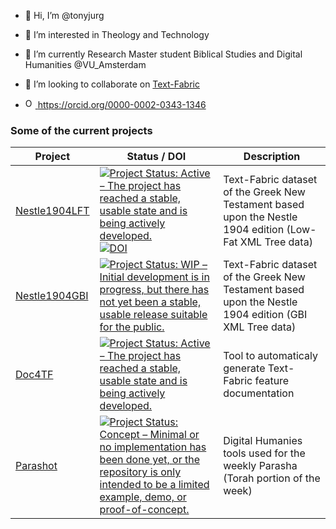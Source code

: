 - 👋 Hi, I’m @tonyjurg
- 👀 I’m interested in Theology and Technology
- 🌱 I’m currently Research Master student Biblical Studies and Digital Humanities @VU_Amsterdam
- 💞️ I’m looking to collaborate on [Text-Fabric](https://github.com/annotation/text-fabric)
  
- <a href="https://orcid.org/0000-0002-0343-1346"><img alt="ORCID logo" src="https://info.orcid.org/wp-content/uploads/2019/11/orcid_16x16.png" width="16" height="16" /> https://orcid.org/0000-0002-0343-1346</a>

### Some of the current projects

Project |  Status / DOI | Description
--- | --- | ---
[Nestle1904LFT](https://github.com/tonyjurg/Nestle1904LFT) | [![Project Status: Active – The project has reached a stable, usable state and is being actively developed.](https://www.repostatus.org/badges/latest/active.svg)](https://www.repostatus.org/#active) [![DOI](https://zenodo.org/badge/DOI/10.5281/zenodo.10182594.svg)](https://doi.org/10.5281/zenodo.10182594) | Text-Fabric dataset of the Greek New Testament based upon the Nestle 1904 edition (Low-Fat XML Tree data)
[Nestle1904GBI](https://github.com/tonyjurg/Nestle1904GBI) | [![Project Status: WIP – Initial development is in progress, but there has not yet been a stable, usable release suitable for the public.](https://www.repostatus.org/badges/latest/wip.svg)](https://www.repostatus.org/#wip) | Text-Fabric dataset of the Greek New Testament based upon the Nestle 1904 edition (GBI XML Tree data)
[Doc4TF](https://github.com/tonyjurg/Doc4TF) |[![Project Status: Active – The project has reached a stable, usable state and is being actively developed.](https://www.repostatus.org/badges/latest/active.svg)](https://www.repostatus.org/#active) | Tool to automaticaly generate Text-Fabric feature documentation
[Parashot](https://github.com/tonyjurg/Parashot) |[![Project Status: Concept – Minimal or no implementation has been done yet, or the repository is only intended to be a limited example, demo, or proof-of-concept.](https://www.repostatus.org/badges/latest/concept.svg)](https://www.repostatus.org/#concept) | Digital Humanies tools used for the weekly Parasha (Torah portion of the week)
